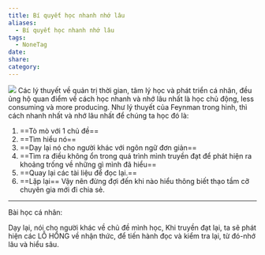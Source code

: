 ```yaml
---
title: Bí quyết học nhanh nhớ lâu
aliases:
  - Bí quyết học nhanh nhớ lâu
tags:
  - NoneTag
date: 
share: 
category:
---
```


![](https://i.imgur.com/4NJWjDf.png)
Các lý thuyết về quản trị thời gian, tâm lý học và phát triển cá nhân, đều ủng hộ quan điểm về cách học nhanh và nhớ lâu nhất là học chủ động, less consuming và more producing.
Như lý thuyết của Feynman trong hình, thì cách nhanh nhất và nhớ lâu nhất để chúng ta học đó là:
1. ==Tò mò với 1 chủ đề==
2. ==Tìm hiểu nó==
3. ==Dạy lại nó cho người khác với ngôn ngữ đơn giản==
4. ==Tìm ra điều không ổn trong quá trình mình truyền đạt để phát hiện ra khoảng trống về những gì mình đã hiểu==
5. ==Quay lại các tài liệu để đọc lại.==
6. ==Lặp lại==
Vậy nên đừng đợi đến khi nào hiểu thông biết thạo tầm cỡ chuyên gia mới đi chia sẻ.

---

Bài học cá nhân: 

Dạy lại, nói cho người khác về chủ đề mình học, Khi truyền đạt lại, ta sẽ phát hiện các LỖ HỔNG về nhận thức, để tiến hành đọc và kiểm tra lại, từ đó-nhớ lâu và hiểu sâu.
